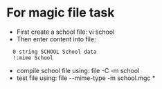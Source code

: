 # For magic file task
- First create a school file: vi school
- Then enter content into file:
```
  0 string SCHOOL School data
  !:mime School
```
- compile school file using: file -C -m school
- test file using: file --mime-type -m school.mgc *
